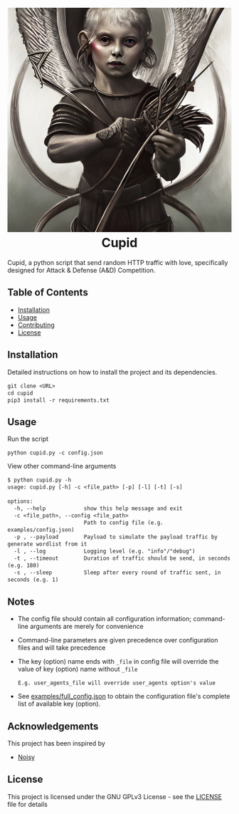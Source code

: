 <h1 align="center">
  <br>
  <a href="https://github.com/Tzion0/Cupid"><img src="https://github.com/Tzion0/Cupid/blob/main/cupid-logo.jpg" alt="Cupid"></a>
  <br>
  Cupid
  <br>
</h1>

Cupid, a python script that send random HTTP traffic with love, specifically designed for Attack & Defense (A&D) Competition.

## Table of Contents

- [Installation](#installation)
- [Usage](#usage)
- [Contributing](#contributing)
- [License](#license)

## Installation

Detailed instructions on how to install the project and its dependencies.
```
git clone <URL>
cd cupid
pip3 install -r requirements.txt
```

## Usage

Run the script
```
python cupid.py -c config.json
```
View other command-line arguments
```
$ python cupid.py -h
usage: cupid.py [-h] -c <file_path> [-p] [-l] [-t] [-s]

options:
  -h, --help            show this help message and exit
  -c <file_path>, --config <file_path>
                        Path to config file (e.g. examples/config.json)
  -p , --payload        Payload to simulate the payload traffic by generate wordlist from it
  -l , --log            Logging level (e.g. "info"/"debug")
  -t , --timeout        Duration of traffic should be send, in seconds (e.g. 180)
  -s , --sleep          Sleep after every round of traffic sent, in seconds (e.g. 1)
```

## Notes

- The config file should contain all configuration information; command-line arguments are merely for convenience
- Command-line parameters are given precedence over configuration files and will take precedence
- The key (option) name ends with `_file` in config file will override the value of key (option) name without `_file`

    ```
    E.g. user_agents_file will override user_agents option's value 
    ```
- See [examples/full_config.json](examples/full_config.json) to obtain the configuration file's complete list of available key (option). 

## Acknowledgements

This project has been inspired by
* [Noisy](https://github.com/1tayH/noisy/)

## License

This project is licensed under the GNU GPLv3 License - see the [LICENSE](LICENSE) file for details
